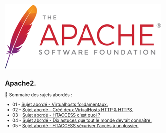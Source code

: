 ![Apache_logo](./images/Apache_logo.png)

## Apache2.

👋 Sommaire des sujets abordés :

- 01 - [Sujet abordé - Virtualhosts fondamentaux.](Virtualhosts-fondamentaux.md)
- 02 - [Sujet abordé - Créé deux VirtualHosts HTTP & HTTPS.](Créé-deux-VirtualHosts-HTTP-HTTPS.md)
- 03 - [Sujet abordé - HTACCESS c'est quoi ?](HTACCESS-C-est-quoi.md)
- 04 - [Sujet abordé - Dix astuces que tout le monde devrait connaître.](HTACCESS-dix-astuces-que-tout-le-monde-devrait-connaître.md)
- 05 - [Sujet abordé - HTACCESS sécuriser l'accès à un dossier.](HTACCESS-sécuriser-un-dossier.md)
